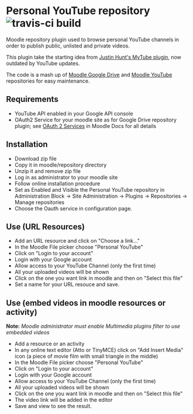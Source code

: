 Personal YouTube repository ![travis-ci build](https://travis-ci.org/bobopinna/moodle-repository_personalyoutube.svg?branch=master)
===========================
Moodle repository plugin used to browse personal YouTube channels in order to publish public, unlisted and private videos.

This plugin take the starting idea from [Justin Hunt's MyTube plugin](https://github.com/justinhunt/moodle-repository_mytube), now outdated by YouTube updates.

The code is a mash up of [Moodle Google Drive](https://github.com/moodle/moodle/tree/master/repository/googledocs) and [Moodle YouTube](https://github.com/moodle/moodle/tree/master/repository/youtube) repositories for easy maintenance.

Requirements
------------
- YouTube API enabled in your Google API console
- OAuth2 Service for your moodle site as for Google Drive repository plugin; see [OAuth 2 Services](https://docs.moodle.org/en/OAuth_2_services) in Moodle Docs for all details

Installation
------------
- Download zip file
- Copy it in moodle/repository directory
- Unzip it and remove zip file
- Log in as administrator to your moodle site
- Follow online installation procedure
- Set as Enabled and Visible the Personal YouTube repository in Administration Block -&gt; Site Administration -&gt; Plugins -&gt; Repositories -&gt; Manage repositories
- Choose the Oauth service in configuration page.

Use (URL Resources)
-------------------
- Add an URL resource and click on "Choose a link..."
- In the Moodle File picker choose "Personal YouTube"
- Click on "Login to your account"
- Login with your Google account
- Allow access to your YouTube Channel (only the first time)
- All your uploaded videos will be shown
- Click on the one you want link in moodle and then on "Select this file"
- Set a name for your URL resouce and save.

Use (embed videos in moodle resources or activity)
--------------------------------------------------
**Note:** *Moodle administrator must enable Multimedia plugins filter to use embedded videos*

- Add a resource or an activity
- In any online text editor (Atto or TinyMCE) click on "Add Insert Media" icon (a piece of movie film with small triangle in the middle)
- In the Moodle File picker choose "Personal YouTube"
- Click on "Login to your account"
- Login with your Google account
- Allow access to your YouTube Channel (only the first time)
- All your uploaded videos will be shown
- Click on the one you want link in moodle and then on "Select this file"
- The video link will be added in the editor
- Save and view to see the result.
